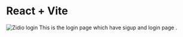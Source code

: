 # React + Vite

![Zidio login ](https://github.com/user-attachments/assets/d2f1e764-2f10-4399-a831-27fda861e87d)
This is the login page which have sigup and login page .
